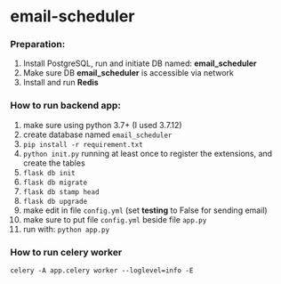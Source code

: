 # email-scheduler
### Preparation:
1. Install PostgreSQL, run and initiate DB named: **email_scheduler**
2. Make sure DB **email_scheduler** is accessible via network
3. Install and run **Redis**

### How to run backend app:
1. make sure using python 3.7+ (I used 3.7.12)
2. create database named `email_scheduler`
3. `pip install -r requirement.txt`
4. `python init.py` running at least once to register the extensions,
and create the tables
5. `flask db init`
6. `flask db migrate`
7. `flask db stamp head`
8. `flask db upgrade`
9. make edit in file `config.yml` (set **testing** to False for sending email)
10. make sure to put file `config.yml` beside file `app.py`
11. run with: `python app.py`

### How to run celery worker
`celery -A app.celery worker --loglevel=info -E`
